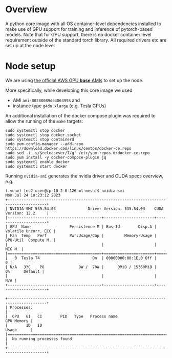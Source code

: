 # Overview

A python core image with all OS container-level dependencies installed to make use of GPU support
for training and inference of pytorch-based models. Note that for GPU support, there is no docker
container level requirement outside of the standard torch library. All required drivers etc are
set up at the node level

# Node setup

We are using [the official AWS GPU **base** AMIs](https://aws.amazon.com/releasenotes/aws-deep-learning-base-ami-amazon-linux-2/
) to set up the node.

More specifically, while developing this core image we used
- AMI `ami-00288089de4863998` and
- instance type `g4dn.xlarge` (e.g. Tesla GPUs)

An additional installation of the docker compose plugin was required to allow the running of the
`make` targets:

```
sudo systemctl stop docker
sudo systemctl stop docker.socket
sudo systemctl stop containerd
sudo yum-config-manager --add-repo https://download.docker.com/linux/centos/docker-ce.repo
sudo sed -i 's/$releasever/7/g' /etc/yum.repos.d/docker-ce.repo
sudo yum install -y docker-compose-plugin jq
sudo systemctl enable docker
sudo systemctl start docker
```

Running `nvidia-smi` generates the nvidia driver and CUDA specs overview, e.g.

```
(.venv) [ec2-user@ip-10-2-0-126 ml-mesh]$ nvidia-smi
Mon Jul 24 18:23:12 2023
+---------------------------------------------------------------------------------------+
| NVIDIA-SMI 535.54.03              Driver Version: 535.54.03    CUDA Version: 12.2     |
|-----------------------------------------+----------------------+----------------------+
| GPU  Name                 Persistence-M | Bus-Id        Disp.A | Volatile Uncorr. ECC |
| Fan  Temp   Perf          Pwr:Usage/Cap |         Memory-Usage | GPU-Util  Compute M. |
|                                         |                      |               MIG M. |
|=========================================+======================+======================|
|   0  Tesla T4                       On  | 00000000:00:1E.0 Off |                    0 |
| N/A   33C    P8               9W /  70W |      0MiB / 15360MiB |      0%      Default |
|                                         |                      |                  N/A |
+-----------------------------------------+----------------------+----------------------+

+---------------------------------------------------------------------------------------+
| Processes:                                                                            |
|  GPU   GI   CI        PID   Type   Process name                            GPU Memory |
|        ID   ID                                                             Usage      |
|=======================================================================================|
|  No running processes found                                                           |
+---------------------------------------------------------------------------------------+
```
